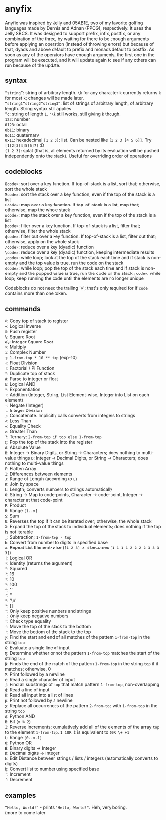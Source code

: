 # anyfix

Anyfix was inspired by Jelly and 05AB1E, two of my favorite golfing languages made by Dennis and Adnan (PPCG), respectively. It uses the Jelly SBCS. It was designed to support prefix, infix, postfix, or any combination of the three, by waiting for there to be enough arguments before applying an operation (instead of throwing errors) but because of that, dyads and above default to prefix and monads default to postfix. As soon as any of the operators have enough arguments, the first one in the program will be executed, and it will update again to see if any others can run because of the update.

## syntax

`“string”`: string of arbitrary length. `\k` for any character `k` currently returns `k` for most `k`; changes will be made later.  
`“string1“string2“string3”`: list of strings of arbitrary length, of arbitrary length. String syntax still applies  
`”c`: string of length `1`. `'\k` still works, still giving `k` though.  
`123`: number  
`0123`: octal  
`0b11`: binary  
`0q11`: quaternary  
`0x11`: hexadecimal
`[1 2 3]`: list. Can be nested like `[1 2 3 [4 5 6]]`. Try `[1[2[3[4]5]6]7]` :D  
`(1 2 3)`: splat (that is, all elements returned by its evaluation will be pushed independently onto the stack). Useful for overriding order of operations

## codeblocks
`ßcode»`: sort over a key function. If top-of-stack is a list, sort that; otherwise, sort the whole stack  
`Ɓcode»`: sort the stack over a key function, even if the top of the stack is a list  
`€code»`: map over a key function. If top-of-stack is a list, map that; otherwise, map the whole stack  
`£code»`: map the stack over a key function, even if the top of the stack is a list  
`þcode»`: filter over a key function. If top-of-stack is a list, filter that; otherwise, filter the whole stack  
`ʠcode»`: filter out over a key function. If top-of-stack is a list, filter out that; otherwise, apply on the whole stack  
`/code»`: reduce over a key (dyadic) function  
`\code»`: reduce over a key (dyadic) function, keeping intermediate results  
`¿code»`: while loop; look at the top of the stack each time and if stack is non-empty and the top value is true, run the code on the stack  
`¢code»`: while loop; pop the top of the stack each time and if stack is non-empty and the popped value is true, run the code on the stack
`¡code»`: while loop; keep running the code until the elements are no longer unique  

Codeblocks do not need the trailing '»'; that's only required for if `code` contains more than one token.  

## commands
`©`: Copy top of stack to register  
`¬`: Logical inverse  
`®`: Push register  
`½`: Square Root  
`Æ½`: Integer Square Root  
`×`: Multiply  
`ı`: Complex Number  
`ȷ`: `1-from-top * 10 ** top` (exp-10)  
`÷`: Float Division  
`!`: Factorial / Pi Function  
`"`: Duplicate top of stack  
`#`: Parse to integer or float  
`&`: Logical AND  
`*`: Exponentiation  
`+`: Addition (Integer, String, List Element-wise, Integer into List on each element)  
`-`: Negate (Integer)  
`:`: Integer Division  
`;`: Concatenate. Implicitly calls converts from integers to strings  
`<`: Less Than  
`=`: Equality Check  
`>`: Greater Than  
`?`: Ternary: `2-from-top if top else 1-from-top`  
`@`: Pop the top of the stack into the register  
`A`: Absolute Value  
`B`: Integer -> Binary Digits, or String -> Characters; does nothing to multi-value things
`D`: Integer -> Decimal Digits, or String -> Characters; does nothing to multi-value things  
`F`: Flatten Array  
`I`: Differences between elements  
`J`: Range of Length (according to `L`)  
`K`: Join by space  
`L`: Length; converts numbers to strings automatically  
`O`: String -> Map to code-points, Character -> code-point, Integer -> character at that code-point  
`P`: Product  
`R`: Range `[1..x]`  
`S`: Sum  
`U`: Reverses the top if it can be iterated over; otherwise, the whole stack  
`X`: Expand the top of the stack to individual elements; does nothing if the top is not iterable  
`_`: Subtraction; `1-from-top - top`  
`b`: Convert from number to digits in specified base  
`x`: Repeat List Element-wise (`[1 2 3] x 4` becomes `[1 1 1 1 2 2 2 2 3 3 3 3]`)  
`|`: Logical OR  
`¹`: Identity (returns the argument)  
`²`: Squared  
`³`: 16  
`⁴`: 10  
`⁵`: 100  
`⁶`: ' '  
`⁷`: ''  
`⁸`: '\n'  
`⁹`: []  
`⁺`: Only keep positive numbers and strings  
`¯`: Only keep negative numbers  
`⁼`: Check type equality  
`⁽`: Move the top of the stack to the bottom  
`⁾`: Move the bottom of the stack to the top  
`Ƒ`: Find the start and end of all matches of the pattern `1-from-top` in the string `top`  
`Ɠ`: Evaluate a single line of input  
`Ɱ`: Determine whether or not the pattern `1-from-top` matches the start of the string `top`  
`Ɲ`: Finds the end of the match of the pattern `1-from-top` in the string `top` if it matches; otherwise, 0  
`Ƥ`: Print followed by a newline  
`ƈ`: Read a single character of input  
`ƒ`: Find all substrings of `top` that match pattern `1-from-top`, non-overlapping  
`ɠ`: Read a line of input  
`ɦ`: Read all input into a list of lines  
`ƥ`: Print not followed by a newline  
`ʂ`: Replace all occurrences of the pattern `2-from-top` with `1-from-top` in the string `top`  
`Ạ`: Python AND  
`Ḅ`: Bit (`x % 2`)  
`İ`: Reverse increments; cumulatively add all of the elements of the array `top` to the element `1-from-top`. `1 10R İ` is equivalent to `10R \+ +1`  
`Ḷ`: Range `[0..x-1]`  
`Ọ`: Python OR  
`Ḃ`: Binary digits -> Integer  
`Ḋ`: Decimal digits -> Integer  
`Ŀ`: Edit Distance between strings / lists / integers (automatically converts to digits)  
`ḅ`: Convert list to number using specified base  
`‘`: Increment  
`’`: Decrement  

## examples
`“Hello, World!”` - prints `"Hello, World!"`. Heh, very boring.  
(more to come later
